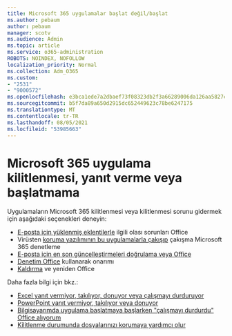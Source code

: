 ```yaml
---
title: Microsoft 365 uygulamalar başlat değil/başlat
ms.author: pebaum
author: pebaum
manager: scotv
ms.audience: Admin
ms.topic: article
ms.service: o365-administration
ROBOTS: NOINDEX, NOFOLLOW
localization_priority: Normal
ms.collection: Adm_O365
ms.custom:
- "2531"
- "9000572"
ms.openlocfilehash: e3bca1ede7a2dbaef73f08323db2f3a66289006da126aa5827cff6c78cf20128
ms.sourcegitcommit: b5f7da89a650d2915dc652449623c78be6247175
ms.translationtype: MT
ms.contentlocale: tr-TR
ms.lasthandoff: 08/05/2021
ms.locfileid: "53985663"
---
```

# <a name="microsoft-365-apps-crash-stop-responding-or-dont-launch"></a>Microsoft 365 uygulama kilitlenmesi, yanıt verme veya başlatmama

Uygulamaların Microsoft 365 kilitlenmesi veya kilitlenmesi sorunu gidermek için aşağıdaki seçenekleri deneyin:

- [E-posta için yüklenmiş eklentilerle](https://support.office.com/article/powerpoint-isn-t-responding-hangs-or-freezes-652ede6e-e3d2-449a-a07f-8c800dfb948d#bkmk_addins) ilgili olası sorunları Office
- Virüsten [koruma yazılımının bu uygulamalarla çakışıp](https://support.office.com/article/powerpoint-isn-t-responding-hangs-or-freezes-652ede6e-e3d2-449a-a07f-8c800dfb948d?ocmsassetID#bkmk_conflict) çakışma Microsoft 365 denetleme
- [E-posta için en son güncelleştirmeleri doğrulama veya Office](https://support.office.com/article/update-office-and-your-computer-with-microsoft-update-2ab296f3-7f03-43a2-8e50-46de917611c5)
- [Denetim Office](https://support.office.com/article/repair-an-office-application-7821d4b6-7c1d-4205-aa0e-a6b40c5bb88b) kullanarak onarımı
- [Kaldırma](https://support.office.com/article/uninstall-office-from-a-pc-9dd49b83-264a-477a-8fcc-2fdf5dbf61d8) ve yeniden Office

Daha fazla bilgi için bkz.:
- [Excel yanıt vermiyor, takılıyor, donuyor veya çalışmayı durduruyor](https://support.office.com/article/excel-not-responding-hangs-freezes-or-stops-working-37e7d3c9-9e84-40bf-a805-4ca6853a1ff4)
- [PowerPoint yanıt vermiyor, takılıyor veya donuyor](https://support.office.com/article/powerpoint-isn-t-responding-hangs-or-freezes-652ede6e-e3d2-449a-a07f-8c800dfb948d)
- [Bilgisayarımda uygulama başlatmaya başlarken "çalışmayı durdurdu" Office alıyorum](https://support.office.com/article/i-get-a-stopped-working-error-when-i-start-office-applications-on-my-pc-52bd7985-4e99-4a35-84c8-2d9b8301a2fa)
- [Kilitlenme durumunda dosyalarınızı korumaya yardımcı olur](https://support.office.com/article/help-protect-your-files-in-case-of-a-crash-551c29b1-6a4b-4415-a3ff-a80415b92f99)